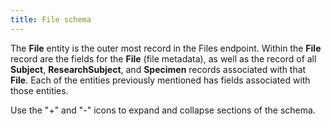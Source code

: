 ```yaml
---
title: File schema
---
```


The **File** entity is the outer most record in the Files endpoint. Within the **File** record are the fields for the **File** (file metadata), as well as the record of all **Subject**, **ResearchSubject**, and **Specimen** records associated with that **File**. Each of the entities previously mentioned has fields associated with those entities.

Use the "+" and "-" icons to expand and collapse sections of the schema.

<div class="container">
<div id="test">

<script type="text/javascript" src="../../javascripts/renderjson.js"></script>
<script>
renderjson.set_show_to_level(2).set_icons('+', '-');


var example = [


    {
        "name": "id",
        "description": "The 'logical' identifier of the entity in the repository, e.g. a UUID.  This 'id' is unique within a given system. The identified entity may have a different 'id' in a different system.",
        "mode": "REQUIRED",
        "type": "STRING"
    },
    {
        "name": "identifier",
        "description": "A 'business' identifier  or accession number for the entity, typically as provided by an external system or authority, that persists across implementing systems  (i.e. a  'logical' identifier). ",
        "fields": [
            {
                "name": "system",
                "description": "The system or namespace that defines the identifier.",
                "mode": "NULLABLE",
                "type": "STRING"
            },
            {
                "name": "value",
                "description": "The value of the identifier, as defined by the system.",
                "mode": "NULLABLE",
                "type": "STRING"
            }
        ],
        "mode": "REPEATED",
        "type": "RECORD"
    },
    {
        "name": "label",
        "description": "Short name or abbreviation for dataset. Maps to rdfs:label.",
        "mode": "NULLABLE",
        "type": "STRING"
    },
    {
        "name": "data_category",
        "description": " ",
        "mode": "NULLABLE",
        "type": "STRING"
    },
    {
        "name": "data_type",
        "description": " ",
        "mode": "NULLABLE",
        "type": "STRING"
    },
    {
        "name": "file_format",
        "description": "String to identify the full file extension including compression extensions.",
        "mode": "NULLABLE",
        "type": "STRING"
    },
    {
        "name": "associated_project",
        "description": "A reference to the Project(s) of which this ResearchSubject is a member. The associated_project may be embedded using the $ref definition or may be a reference to the id for the Project - or a URI expressed as a string to an existing entity.",
        "mode": "NULLABLE",
        "type": "STRING"
    },
    {
        "name": "drs_uri",
        "description": "",
        "mode": "NULLABLE",
        "type": "STRING"
    },
    {
        "name": "byte_size",
        "description": "Size of the file in bytes. Maps to dcat:byteSize.",
        "mode": "NULLABLE",
        "type": "INTEGER"
    },
    {
        "name": "checksum",
        "description": " ",
        "mode": "NULLABLE",
        "type": "STRING"
    },
    {
        "name": "data_modality",
        "description": "",
        "mode": "NULLABLE",
        "type": "STRING"
    },
    {
        "name": "imaging_modality",
        "description": "",
        "mode": "NULLABLE",
        "type": "STRING"
    },
    {
        "name": "dbgap_accession_number",
        "description": "",
        "mode": "NULLABLE",
        "type": "STRING"
    },
    {
        "name": "crdc_series_uuid",
        "description": "",
        "mode": "NULLABLE",
        "type": "STRING"
    },
    {
        "name": "Subject",
        "description": "A patient entity captures the study-independent metadata for research subjects. Human research subjects are usually not traceable to a particular person to protect the subject’s privacy.",
        "fields": [
            {
                "name": "id",
                "description": "The 'logical' identifier of the entity in the system of record, e.g. a UUID.  This 'id' is unique within a given system. The identified entity may have a different 'id' in a different system.",
                "mode": "REQUIRED",
                "type": "STRING"
            },
            {
                "name": "identifier",
                "description": "A 'business' identifier for the entity, typically as provided by an external system or authority, that persists across implementing systems  (i.e. a  'logical' identifier). Uses a specialized, complex 'Identifier' data type to capture information about the source of the business identifier - or a URI expressed as a string to an existing entity. ",
                "fields": [
                    {
                        "name": "system",
                        "description": "The system or namespace that defines the identifier.",
                        "mode": "NULLABLE",
                        "type": "STRING"
                    },
                    {
                        "name": "value",
                        "description": "The value of the identifier, as defined by the system.",
                        "mode": "NULLABLE",
                        "type": "STRING"
                    }
                ],
                "mode": "REPEATED",
                "type": "RECORD"
            },
            {
                "name": "species",
                "description": "",
                "mode": "NULLABLE",
                "type": "STRING"
            },
            {
                "name": "sex",
                "description": "",
                "mode": "NULLABLE",
                "type": "STRING"
            },
            {
                "name": "race",
                "description": "",
                "mode": "NULLABLE",
                "type": "STRING"
            },
            {
                "name": "ethnicity",
                "description": "",
                "mode": "NULLABLE",
                "type": "STRING"
            },
            {
                "name": "days_to_birth",
                "description": "Per GDC Dictionary, number of days between the date used for index and the date from a person's date of birth represented as a calculated negative number of days.",
                "mode": "NULLABLE",
                "type": "INTEGER"
            },
            {
                "name": "subject_associated_project",
                "description": "",
                "mode": "REPEATED",
                "type": "STRING"
            },
            {
                "name": "vital_status",
                "description": "",
                "mode": "NULLABLE",
                "type": "STRING"
            },
            {
                "name": "age_at_death",
                "description": "",
                "mode": "NULLABLE",
                "type": "INTEGER"
            },
            {
                "name": "cause_of_death",
                "description": "",
                "mode": "NULLABLE",
                "type": "STRING"
            }
        ],
        "mode": "REPEATED",
        "type": "RECORD"
    },
    {
        "name": "ResearchSubject",
        "description": "A research subject is the entity of interest in a specific research study or project, typically a human being or an animal, but can also be a device, group of humans or animals, or a tissue sample. Human research subjects are usually not traceable to a particular person to protect the subject’s privacy.  This entity plays the role of the case_id in existing data.",
        "fields": [
            {
                "name": "id",
                "description": "The 'logical' identifier of the entity in the system of record, e.g. a UUID.  This 'id' is unique within a given system. The identified entity may have a different 'id' in a different system. For CDA, this is case_id.",
                "mode": "REQUIRED",
                "type": "STRING"
            },
            {
                "name": "identifier",
                "description": "A 'business' identifier for the entity, typically as provided by an external system or authority, that persists across implementing systems  (i.e. a  'logical' identifier). Uses a specialized, complex 'Identifier' data type to capture information about the source of the business identifier - or a URI expressed as a string to an existing entity. ",
                "fields": [
                    {
                        "name": "system",
                        "description": "The system or namespace that defines the identifier.",
                        "mode": "NULLABLE",
                        "type": "STRING"
                    },
                    {
                        "name": "value",
                        "description": "The value of the identifier, as defined by the system.",
                        "mode": "NULLABLE",
                        "type": "STRING"
                    }
                ],
                "mode": "REPEATED",
                "type": "RECORD"
            },
            {
                "name": "member_of_research_project",
                "description": "",
                "mode": "NULLABLE",
                "type": "STRING"
            },
            {
                "name": "primary_diagnosis_condition",
                "description": "",
                "mode": "NULLABLE",
                "type": "STRING"
            },
            {
                "name": "primary_diagnosis_site",
                "description": "",
                "mode": "NULLABLE",
                "type": "STRING"
            },
            {
                "name": "Diagnosis",
                "description": "",
                "fields": [
                    {
                        "name": "id",
                        "description": "The 'logical' identifier of the entity in the repository, e.g. a UUID.  This 'id' is unique within a given system. The identified entity may have a different 'id' in a different system.",
                        "mode": "REQUIRED",
                        "type": "STRING"
                    },
                    {
                        "name": "identifier",
                        "description": "A 'business' identifier  or accession number for the entity, typically as provided by an external system or authority, that persists across implementing systems  (i.e. a  'logical' identifier). ",
                        "fields": [
                            {
                                "name": "system",
                                "description": "The system or namespace that defines the identifier.",
                                "mode": "NULLABLE",
                                "type": "STRING"
                            },
                            {
                                "name": "value",
                                "description": "The value of the identifier, as defined by the system.",
                                "mode": "NULLABLE",
                                "type": "STRING"
                            }
                        ],
                        "mode": "REPEATED",
                        "type": "RECORD"
                    },
                    {
                        "name": "primary_diagnosis",
                        "description": "",
                        "mode": "NULLABLE",
                        "type": "STRING"
                    },
                    {
                        "name": "age_at_diagnosis",
                        "description": "",
                        "mode": "NULLABLE",
                        "type": "INTEGER"
                    },
                    {
                        "name": "morphology",
                        "description": "",
                        "mode": "NULLABLE",
                        "type": "STRING"
                    },
                    {
                        "name": "stage",
                        "description": "",
                        "mode": "NULLABLE",
                        "type": "STRING"
                    },
                    {
                        "name": "grade",
                        "description": "",
                        "mode": "NULLABLE",
                        "type": "STRING"
                    },
                    {
                        "name": "method_of_diagnosis",
                        "description": "",
                        "mode": "NULLABLE",
                        "type": "STRING"
                    },
                    {
                        "name": "Treatment",
                        "description": "",
                        "fields": [
                            {
                                "name": "id",
                                "description": "The 'logical' identifier of the entity in the repository, e.g. a UUID.  This 'id' is unique within a given system. The identified entity may have a different 'id' in a different system.",
                                "mode": "REQUIRED",
                                "type": "STRING"
                            },
                            {
                                "name": "identifier",
                                "description": "A 'business' identifier  or accession number for the entity, typically as provided by an external system or authority, that persists across implementing systems  (i.e. a  'logical' identifier). ",
                                "fields": [
                                    {
                                        "name": "system",
                                        "description": "The system or namespace that defines the identifier.",
                                        "mode": "NULLABLE",
                                        "type": "STRING"
                                    },
                                    {
                                        "name": "value",
                                        "description": "The value of the identifier, as defined by the system.",
                                        "mode": "NULLABLE",
                                        "type": "STRING"
                                    }
                                ],
                                "mode": "REPEATED",
                                "type": "RECORD"
                            },
                            {
                                "name": "treatment_type",
                                "description": "Text name for treatment type; this will ultimately be defined by a common vocabulary",
                                "mode": "NULLABLE",
                                "type": "STRING"
                            },
                            {
                                "name": "treatment_outcome",
                                "description": "Text name for treatment outcome; this will ultimately be defined by a common vocabulary",
                                "mode": "NULLABLE",
                                "type": "STRING"
                            },
                            {
                                "name": "days_to_treatment_start",
                                "description": "The date and optionally time that the treatment was started in integer.",
                                "mode": "NULLABLE",
                                "type": "INTEGER"
                            },
                            {
                                "name": "days_to_treatment_end",
                                "description": "",
                                "mode": "NULLABLE",
                                "type": "INTEGER"
                            },
                            {
                                "name": "therapeutic_agent",
                                "description": "",
                                "mode": "NULLABLE",
                                "type": "STRING"
                            },
                            {
                                "name": "treatment_anatomic_site",
                                "description": "",
                                "mode": "NULLABLE",
                                "type": "STRING"
                            },
                            {
                                "name": "treatment_effect",
                                "description": "",
                                "mode": "NULLABLE",
                                "type": "STRING"
                            },
                            {
                                "name": "treatment_end_reason",
                                "description": "",
                                "mode": "NULLABLE",
                                "type": "STRING"
                            },
                            {
                                "name": "number_of_cycles",
                                "description": "",
                                "mode": "NULLABLE",
                                "type": "INTEGER"
                            }
                        ],
                        "mode": "REPEATED",
                        "type": "RECORD"
                    }
                ],
                "mode": "REPEATED",
                "type": "RECORD"
            }
        ],
        "mode": "REPEATED",
        "type": "RECORD"
    },
    {
        "name": "Specimen",
        "description": "Any material taken as a sample from a biological entity (living or dead), or from a physical object or the environment. Specimens are usually collected as an example of their kind, often for use in some investigation.",
        "fields": [
            {
                "name": "id",
                "description": "The 'logical' identifier of the entity in the system of record, e.g. a UUID.  This 'id' is unique within a given system. The identified entity may have a different 'id' in a different system.",
                "mode": "REQUIRED",
                "type": "STRING"
            },
            {
                "name": "identifier",
                "description": "A 'business' identifier  or accession number for the entity, typically as provided by an external system or authority, that persists across implementing systems  (i.e. a  'logical' identifier). ",
                "fields": [
                    {
                        "name": "system",
                        "description": "The system or namespace that defines the identifier.",
                        "mode": "NULLABLE",
                        "type": "STRING"
                    },
                    {
                        "name": "value",
                        "description": "The value of the identifier, as defined by the system.",
                        "mode": "NULLABLE",
                        "type": "STRING"
                    }
                ],
                "mode": "REPEATED",
                "type": "RECORD"
            },
            {
                "name": "associated_project",
                "description": "",
                "mode": "NULLABLE",
                "type": "STRING"
            },
            {
                "name": "age_at_collection",
                "description": "The age of the Patient when this sample was taken.",
                "mode": "NULLABLE",
                "type": "INTEGER"
            },
            {
                "name": "primary_disease_type",
                "description": "",
                "mode": "NULLABLE",
                "type": "STRING"
            },
            {
                "name": "anatomical_site",
                "description": "Per GDC Dictionary, the text term that represents the name of the primary disease site of the submitted tumor sample; recommend dropping tumor; biospecimen_anatomic_site.",
                "mode": "NULLABLE",
                "type": "STRING"
            },
            {
                "name": "source_material_type",
                "description": "The general kind of material from which the specimen was derived, indicating the physical nature of the source material. ",
                "mode": "NULLABLE",
                "type": "STRING"
            },
            {
                "name": "specimen_type",
                "description": "The high-level type of the specimen, based on its how it has been derived from the original extracted sample. \n",
                "mode": "NULLABLE",
                "type": "STRING"
            },
            {
                "name": "derived_from_specimen",
                "description": "A source/parent specimen from which this one was directly derived.",
                "mode": "NULLABLE",
                "type": "STRING"
            },
            {
                "name": "derived_from_subject",
                "description": "The Patient/ResearchSubject, or Biologically Derived Materal (e.g. a cell line, tissue culture, organoid) from which the specimen was directly or indirectly derived.",
                "mode": "NULLABLE",
                "type": "STRING"
            }
        ],
        "mode": "REPEATED",
        "type": "RECORD"
    }


];
    document.getElementById("test").appendChild(renderjson(example));
</script>
</div></div>
